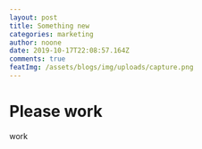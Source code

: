 ```yaml
---
layout: post
title: Something new
categories: marketing
author: noone
date: 2019-10-17T22:08:57.164Z
comments: true
featImg: /assets/blogs/img/uploads/capture.png
---
```

# Please work

work
